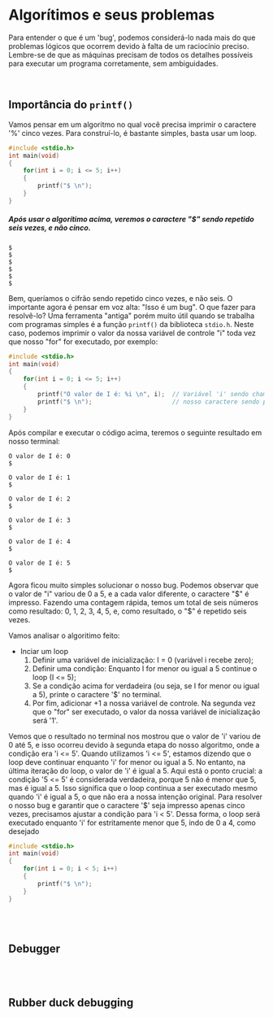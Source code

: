 # Algorítimos e seus problemas
Para entender o que é um 'bug', podemos considerá-lo nada mais do que problemas lógicos que ocorrem devido à falta de um raciocínio preciso. Lembre-se de que as máquinas precisam de todos os detalhes possíveis para executar um programa corretamente, sem ambiguidades.

</br>

## Importância do `printf()`
Vamos pensar em um algoritmo no qual você precisa imprimir o caractere '%' cinco vezes. Para construí-lo, é bastante simples, basta usar um loop.
```c
#include <stdio.h>
int main(void)
{
    for(int i = 0; i <= 5; i++)
    {
        printf("$ \n");
    }
}
```

##### Após usar o algorítimo acima, veremos o caractere "$" sendo repetido seis vezes, e não cinco.
```
$
$
$
$
$
$
```

Bem, queríamos o cifrão sendo repetido cinco vezes, e não seis. O importante agora é pensar em voz alta: "Isso é um bug". O que fazer para resolvê-lo? Uma ferramenta "antiga" porém muito útil quando se trabalha com programas simples é a função `printf()` da biblioteca `stdio.h`. Neste caso, podemos imprimir o valor da nossa variável de controle "i" toda vez que nosso "for" for executado, por exemplo:
```c
#include <stdio.h>
int main(void)
{
    for(int i = 0; i <= 5; i++)
    {
        printf("O valor de I é: %i \n", i);  // Variável 'i' sendo chamada.
        printf("$ \n");                      // nosso caractere sendo printado. 
    }
}
```

Após compilar e executar o código acima, teremos o seguinte resultado em nosso terminal:
```
O valor de I é: 0 
$

O valor de I é: 1 
$

O valor de I é: 2 
$

O valor de I é: 3 
$

O valor de I é: 4 
$

O valor de I é: 5 
$ 
```

Agora ficou muito simples solucionar o nosso bug. Podemos observar que o valor de "i" variou de 0 a 5, e a cada valor diferente, o caractere "$" é impresso. Fazendo uma contagem rápida, temos um total de seis números como resultado: 0, 1, 2, 3, 4, 5, e, como resultado, o "$" é repetido seis vezes.

Vamos analisar o algoritimo feito:
- Inciar um loop
    1. Definir uma variável de inicialização: I = 0    (variável i recebe zero);
    2. Definir uma condição: Enquanto I for menor ou igual a 5 continue o loop (I <= 5);
    3. Se a condição acima for verdadeira (ou seja, se I for menor ou igual a 5), printe o caractere '$' no terminal.
    4. Por fim, adicionar +1 a nossa variável de controle. Na segunda vez que o "for" ser executado, o valor da nossa variável de inicialização será '1'. 

Vemos que o resultado no terminal nos mostrou que o valor de 'i' variou de 0 até 5, e isso ocorreu devido à segunda etapa do nosso algoritmo, onde a condição era 'i <= 5'. Quando utilizamos 'i <= 5', estamos dizendo que o loop deve continuar enquanto 'i' for menor ou igual a 5. No entanto, na última iteração do loop, o valor de 'i' é igual a 5.
Aqui está o ponto crucial: a condição '5 <= 5' é considerada verdadeira, porque 5 não é menor que 5, mas é igual a 5. Isso significa que o loop continua a ser executado mesmo quando 'i' é igual a 5, o que não era a nossa intenção original.
Para resolver o nosso bug e garantir que o caractere '$' seja impresso apenas cinco vezes, precisamos ajustar a condição para 'i < 5'. Dessa forma, o loop será executado enquanto 'i' for estritamente menor que 5, indo de 0 a 4, como desejado
```c
#include <stdio.h>
int main(void)
{
    for(int i = 0; i < 5; i++)
    {
        printf("$ \n");              
    }
}
```

</br>
</br>

## Debugger

</br>
</br>

## Rubber duck debugging
